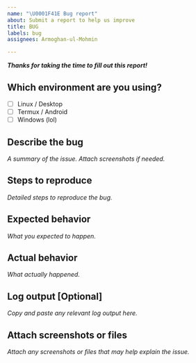 ```yaml
---
name: "\U0001F41E Bug report"
about: Submit a report to help us improve
title: BUG
labels: bug
assignees: Armoghan-ul-Mohmin

---
```


***Thanks for taking the time to fill out this report!***

## Which environment are you using?
- [ ] Linux / Desktop
- [ ] Termux / Android
- [ ] Windows (lol)

## Describe the bug
*A summary of the issue. Attach screenshots if needed.*

## Steps to reproduce
*Detailed steps to reproduce the bug.*

## Expected behavior
*What you expected to happen.*

## Actual behavior
*What actually happened.*

## Log output [Optional]
*Copy and paste any relevant log output here.*

## Attach screenshots or files
*Attach any screenshots or files that may help explain the issue.*
